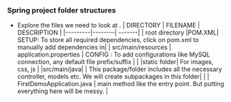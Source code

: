 ### Spring project folder structures
- Explore the files we need to look at . 
  | DIRECTORY | FILENAME | DESCRIPTION |
  |---------|--------| -------|
  | root directory     |POM.XML| SETUP: To store all required dependencies, click on pom.xml to manually add dependencies in|
  | src/main/resources | application.properties  | CONFIG : To add configurations like MySQL connection, any default file prefix/suffix |
  | |static folder| For images, css, js | 
  |src/main/java| | This package/folder includes all the necessary controller, models etc. We will create subpackages in this folder|
  |  | FirstDemoApplication.java | main method like the entry point. But putting everything here will be messy. |
 